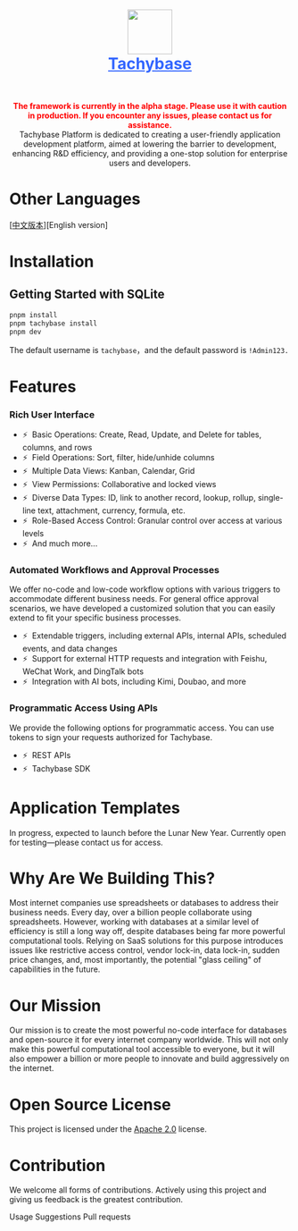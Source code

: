 <h1 align="center" style="border-bottom: none">
    <div>
        <a style="color:#36f" href="https://www.tachybase.com">
            <img src="https://tachybase-1321007335.cos.ap-shanghai.myqcloud.com/3733d6bd0a3376a93ba6180b32194369.png" width="80" />
            <br>
            Tachybase
        </a>
    </div>
</h1>

<br>



<p align="center">
<span style="color:red; font-weight:bold;">The framework is currently in the alpha stage. Please use it with caution in production. If you encounter any issues, please contact us for assistance.</span>
<br>
Tachybase Platform is dedicated to creating a user-friendly application development platform, aimed at lowering the barrier to development, enhancing R&D efficiency, and providing a one-stop solution for enterprise users and developers.
</p>

# Other Languages

[[中文版本](README.EN-US.md)][English version]
# Installation

## Getting Started with SQLite

```bash 
pnpm install
pnpm tachybase install
pnpm dev
```

The default username is `tachybase`，and the default password is  `!Admin123.`

# Features

### Rich User Interface

- ⚡ &nbsp;Basic Operations: Create, Read, Update, and Delete for tables, columns, and rows
- ⚡ &nbsp;Field Operations: Sort, filter, hide/unhide columns
- ⚡ &nbsp;Multiple Data Views: Kanban, Calendar, Grid
- ⚡ &nbsp;View Permissions: Collaborative and locked views
- ⚡ &nbsp;Diverse Data Types: ID, link to another record, lookup, rollup, single-line text, attachment, currency, formula, etc.
- ⚡ &nbsp;Role-Based Access Control: Granular control over access at various levels
- ⚡ &nbsp;And much more...

### Automated Workflows and Approval Processes

We offer no-code and low-code workflow options with various triggers to accommodate different business needs. For general office approval scenarios, we have developed a customized solution that you can easily extend to fit your specific business processes.

- ⚡ &nbsp;Extendable triggers, including external APIs, internal APIs, scheduled events, and data changes
- ⚡ &nbsp;Support for external HTTP requests and integration with Feishu, WeChat Work, and DingTalk bots
- ⚡ &nbsp;Integration with AI bots, including Kimi, Doubao, and more

### Programmatic Access Using APIs

We provide the following options for programmatic access. You can use tokens to sign your requests authorized for Tachybase.

- ⚡ &nbsp;REST APIs
- ⚡ &nbsp;Tachybase SDK

# Application Templates

In progress, expected to launch before the Lunar New Year. Currently open for testing—please contact us for access.

# Why Are We Building This?

Most internet companies use spreadsheets or databases to address their business needs. Every day, over a billion people collaborate using spreadsheets. However, working with databases at a similar level of efficiency is still a long way off, despite databases being far more powerful computational tools. Relying on SaaS solutions for this purpose introduces issues like restrictive access control, vendor lock-in, data lock-in, sudden price changes, and, most importantly, the potential "glass ceiling" of capabilities in the future.

# Our Mission

Our mission is to create the most powerful no-code interface for databases and open-source it for every internet company worldwide. This will not only make this powerful computational tool accessible to everyone, but it will also empower a billion or more people to innovate and build aggressively on the internet.

# Open Source License

<p> This project is licensed under the <a href="./LICENSE">Apache 2.0</a> license. </p>


# Contribution

We welcome all forms of contributions. Actively using this project and giving us feedback is the greatest contribution.

Usage
Suggestions
Pull requests
